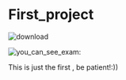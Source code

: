 # First_project

![download](https://user-images.githubusercontent.com/103884658/185146949-eb443e05-a85f-46a9-82b5-2c0d01d327d4.png)

![you_can_see_exam:](https://www.online-python.com/)

This is just the first , be patient!:))
